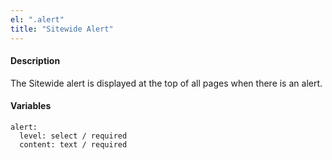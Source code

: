 ```yaml
---
el: ".alert"
title: "Sitewide Alert"
---
```

#### Description
The Sitewide alert is displayed at the top of all pages when there is an alert.

#### Variables
~~~
alert:
  level: select / required
  content: text / required
~~~
